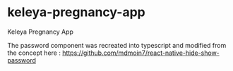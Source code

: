# keleya-pregnancy-app
Keleya Pregnancy App

The password component was recreated into typescript and modified from the concept here : https://github.com/mdmoin7/react-native-hide-show-password
